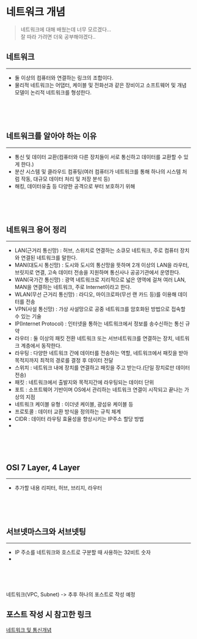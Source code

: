 # 네트워크 개념

> 네트워크에 대해 배웠는데 너무 모르겠다...  
> 잘 따라 가려면 더욱 공부해야겠다..

## 네트워크
***
- 둘 이상의 컴퓨터와 연결하는 링크의 조합이다.
- 물리적 네트워크는 어댑터, 케이블 및 전화선과 같은 장비이고 소프트웨어 및 개념 모델이 논리적 네트워크를 형성한다.

<div style="height: 50px;"></div>

## 네트워크를 알아야 하는 이유
***
- 통신 및 데이터 교환(컴퓨터와 다른 장치들이 서로 통신하고 데이터를 교환할 수 있게 한다.)
- 분산 시스템 및 클라우드 컴퓨팅(여러 컴퓨터가 네트워크를 통해 하나의 시스템 처럼 작동, 대규모 데이터 처리 및 저장 분석 등)
- 해킹, 데이터유출 등 다양한 공격으로 부터 보호하기 위해

<div style="height: 50px;"></div>

## 네트워크 용어 정리
***
- LAN(근거리 통신망) : 허브, 스위치로 연결하는 소큐모 네트워크, 주로 컴퓨터 장치와 연결된 네트워크를 말한다.
- MAN(대도시 통신망) : 도시와 도시의 통신망을 뜻하며 2개 이상의 LAN을 라우터, 브릿지로 연결, 고속 데이터 전송을 지원하며 통신사나 공공기관에서 운영한다.
- WAN(국가간 통신망) : 광역 네트워크로 지리적으로 넓은 영역에 걸쳐 여러 LAN, MAN을 연결하는 네트워크, 주로 Internet이라고 한다.
- WLAN(무선 근거리 통신망) : 라디오, 마이크로파(무선 랜 카드 등)를 이용해 데이터를 전송
- VPN(사설 통신망) : 가상 사설망으로 공중 네트워크를 암호화된 방법으로 접속할 수 있는 기술
- IP(Internet Protocol) : 인터넷을 통하는 네트워크에서 정보를 송수신하는 통신 규약 
- 라우터 : 둘 이상의 패킷 전환 네트워크 또는 서브네트워크를 연결하는 장치, 네트워크 계층에서 동작한다.
- 라우팅 : 다양한 네트워크 간에 데이터를 전송하는 역할, 네트워크에서 패킷을 받아 목적지까지 최적의 경로를 결정 후 데이터 전달
- 스위치 : 네트워크 내에 장치를 연결하고 패킷을 주고 받는다.(단일 장치로만 데이터 전송)
- 패킷 : 네트워크에서 출발지와 목적지간에 라우팅되는 데이터 단위
- 포트 : 소프트웨어 기반이며 OS에서 관리하는 네트워크 연결이 시작되고 끝나는 가상의 지점
- 네트워크 케이블 유형 : 이더넷 케이블, 광섬유 케이블 등
- 프로토콜 : 데이터 교환 방식을 정의하는 규칙 체계
- CIDR : 데이터 라우팅 효율성을 향상시키는 IP주소 할당 방법
- 

<div style="height: 50px;"></div>

## OSI 7 Layer, 4 Layer
***
- 추가할 내용 리피터, 허브, 브리지, 라우터

<div style="height: 50px;"></div>

## 서브넷마스크와 서브넷팅
***
- IP 주소를 네트워크와 호스트로 구분할 때 사용하는 32비트 숫자
- 

<div style="height: 50px;"></div>

네트워크(VPC, Subnet) -> 추후 하나의 포스트로 작성 예정

## 포스트 작성 시 참고한 링크
[네트워크 및 통신개념](https://www.ibm.com/docs/ko/aix/7.2?topic=management-network-communication-concepts)  

